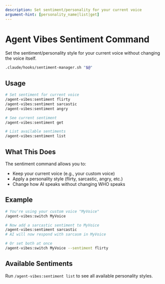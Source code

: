```yaml
---
description: Set sentiment/personality for your current voice
argument-hint: [personality_name|list|get]
---
```


# Agent Vibes Sentiment Command

Set the sentiment/personality style for your current voice without changing the voice itself.

```bash
.claude/hooks/sentiment-manager.sh "$@"
```

## Usage

```bash
# Set sentiment for current voice
/agent-vibes:sentiment flirty
/agent-vibes:sentiment sarcastic
/agent-vibes:sentiment angry

# See current sentiment
/agent-vibes:sentiment get

# List available sentiments
/agent-vibes:sentiment list
```

## What This Does

The sentiment command allows you to:

- Keep your current voice (e.g., your custom voice)
- Apply a personality style (flirty, sarcastic, angry, etc.)
- Change how AI speaks without changing WHO speaks

## Example

```bash
# You're using your custom voice "MyVoice"
/agent-vibes:switch MyVoice

# Now add a sarcastic sentiment to MyVoice
/agent-vibes:sentiment sarcastic
# AI will now respond with sarcasm in MyVoice

# Or set both at once
/agent-vibes:switch MyVoice --sentiment flirty
```

## Available Sentiments

Run `/agent-vibes:sentiment list` to see all available personality styles.
